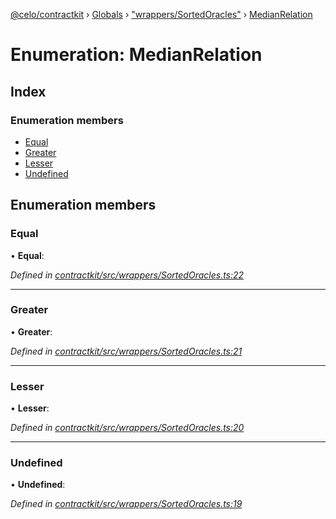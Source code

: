 [@celo/contractkit](../README.md) › [Globals](../globals.md) › ["wrappers/SortedOracles"](../modules/_wrappers_sortedoracles_.md) › [MedianRelation](_wrappers_sortedoracles_.medianrelation.md)

# Enumeration: MedianRelation

## Index

### Enumeration members

* [Equal](_wrappers_sortedoracles_.medianrelation.md#equal)
* [Greater](_wrappers_sortedoracles_.medianrelation.md#greater)
* [Lesser](_wrappers_sortedoracles_.medianrelation.md#lesser)
* [Undefined](_wrappers_sortedoracles_.medianrelation.md#undefined)

## Enumeration members

###  Equal

• **Equal**:

*Defined in [contractkit/src/wrappers/SortedOracles.ts:22](https://github.com/celo-org/celo-monorepo/blob/master/packages/sdk/contractkit/src/wrappers/SortedOracles.ts#L22)*

___

###  Greater

• **Greater**:

*Defined in [contractkit/src/wrappers/SortedOracles.ts:21](https://github.com/celo-org/celo-monorepo/blob/master/packages/sdk/contractkit/src/wrappers/SortedOracles.ts#L21)*

___

###  Lesser

• **Lesser**:

*Defined in [contractkit/src/wrappers/SortedOracles.ts:20](https://github.com/celo-org/celo-monorepo/blob/master/packages/sdk/contractkit/src/wrappers/SortedOracles.ts#L20)*

___

###  Undefined

• **Undefined**:

*Defined in [contractkit/src/wrappers/SortedOracles.ts:19](https://github.com/celo-org/celo-monorepo/blob/master/packages/sdk/contractkit/src/wrappers/SortedOracles.ts#L19)*
